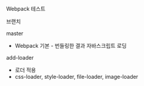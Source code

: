 Webpack 테스트

브랜치 

master 
- Webpack 기본 - 번들링한 결과 자바스크립트 로딩

add-loader 
- 로더 적용
- css-loader, style-loader, file-loader, image-loader
